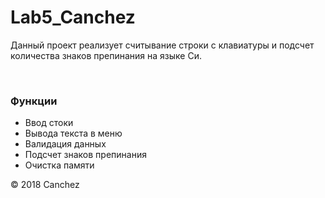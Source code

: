 # Lab5_Canchez

<p>Данный проект реализует считывание строки с клавиатуры и подсчет количества знаков препинания на языке Си.</p>

<br>

<h3>Функции</h3>

<ul>
  <li>Ввод стоки</li>
  <li>Вывода текста в меню</li>
  <li>Валидация данных</li>
  <li>Подсчет знаков препинания</li>
  <li>Очистка памяти</li>
</ul>

<p>&copy; 2018 Canchez</p>
  
